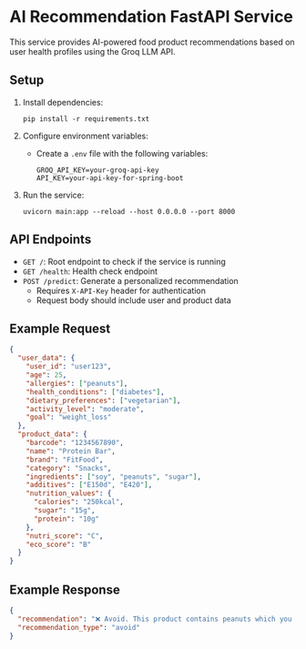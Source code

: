 # AI Recommendation FastAPI Service

This service provides AI-powered food product recommendations based on user health profiles using the Groq LLM API.

## Setup

1. Install dependencies:
   ```
   pip install -r requirements.txt
   ```

2. Configure environment variables:
   - Create a `.env` file with the following variables:
     ```
     GROQ_API_KEY=your-groq-api-key
     API_KEY=your-api-key-for-spring-boot
     ```

3. Run the service:
   ```
   uvicorn main:app --reload --host 0.0.0.0 --port 8000
   ```

## API Endpoints

- `GET /`: Root endpoint to check if the service is running
- `GET /health`: Health check endpoint
- `POST /predict`: Generate a personalized recommendation
  - Requires `X-API-Key` header for authentication
  - Request body should include user and product data

## Example Request

```json
{
  "user_data": {
    "user_id": "user123",
    "age": 25,
    "allergies": ["peanuts"],
    "health_conditions": ["diabetes"],
    "dietary_preferences": ["vegetarian"],
    "activity_level": "moderate",
    "goal": "weight_loss"
  },
  "product_data": {
    "barcode": "1234567890",
    "name": "Protein Bar",
    "brand": "FitFood",
    "category": "Snacks",
    "ingredients": ["soy", "peanuts", "sugar"],
    "additives": ["E150d", "E420"],
    "nutrition_values": {
      "calories": "250kcal",
      "sugar": "15g",
      "protein": "10g"
    },
    "nutri_score": "C",
    "eco_score": "B"
  }
}
```

## Example Response

```json
{
  "recommendation": "❌ Avoid. This product contains peanuts which you are allergic to. Additionally, the high sugar content (15g) is not suitable for your diabetes condition. Consider sugar-free protein bars without peanuts as an alternative.",
  "recommendation_type": "avoid"
}
```
